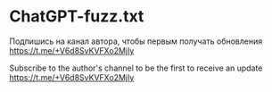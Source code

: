 # ChatGPT-fuzz.txt
Подпишись на канал автора, чтобы первым получать обновления https://t.me/+V6d8SvKVFXo2MjIy

Subscribe to the author's channel to be the first to receive an update https://t.me/+V6d8SvKVFXo2MjIy
